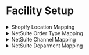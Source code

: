 # Facility Setup

<details>
<summary>Shopify Location Mapping</summary>
<ShopifyShopLocation facilityId="62778277975" shopId="SHOP" shopifyLocationId="415"/>
<ShopifyShopLocation facilityId="2562064413" shopId="SHOP" shopifyLocationId="114"/>
<ShopifyShopLocation facilityId="30696177751" shopId="SHOP" shopifyLocationId="254"/>
<ShopifyShopLocation facilityId="62714773591" shopId="SHOP" shopifyLocationId="372"/>
<ShopifyShopLocation facilityId="62714806359" shopId="SHOP" shopifyLocationId="376"/>
<ShopifyShopLocation facilityId="63313117271" shopId="SHOP" shopifyLocationId="420"/>
<ShopifyShopLocation facilityId="60903424087" shopId="SHOP" shopifyLocationId="331"/>
<ShopifyShopLocation facilityId="31137890391" shopId="SHOP" shopifyLocationId="288"/>
<ShopifyShopLocation facilityId="35781869655" shopId="SHOP" shopifyLocationId="358"/>
<ShopifyShopLocation facilityId="62520754263" shopId="SHOP" shopifyLocationId="111"/>
<ShopifyShopLocation facilityId="35758243927" shopId="SHOP" shopifyLocationId="318"/>
<ShopifyShopLocation facilityId="60912140375" shopId="SHOP" shopifyLocationId="334"/>
<ShopifyShopLocation facilityId="63384748119" shopId="SHOP" shopifyLocationId="421"/>
<ShopifyShopLocation facilityId="60903391319" shopId="SHOP" shopifyLocationId="330"/>
<ShopifyShopLocation facilityId="63384780887" shopId="SHOP" shopifyLocationId="422"/>
<ShopifyShopLocation facilityId="60914499671" shopId="SHOP" shopifyLocationId="336"/>
<ShopifyShopLocation facilityId="35764404311" shopId="SHOP" shopifyLocationId="319"/>
<ShopifyShopLocation facilityId="62520721495" shopId="SHOP" shopifyLocationId="284"/>
<ShopifyShopLocation facilityId="62520787031" shopId="SHOP" shopifyLocationId="349"/>
<ShopifyShopLocation facilityId="62571642967" shopId="SHOP" shopifyLocationId="370"/>
<ShopifyShopLocation facilityId="61327048791" shopId="SHOP" shopifyLocationId="348"/>
<ShopifyShopLocation facilityId="62739513431" shopId="SHOP" shopifyLocationId="383"/>
<ShopifyShopLocation facilityId="62778048599" shopId="SHOP" shopifyLocationId="405"/>
</details>

<details>
<summary>NetSuite Order Type Mapping</summary>
<FacilityIdentification facilityId="254" facilityIdenTypeId="NETSUITE_ORDR_TYPE" idValue="6"/>
<FacilityIdentification facilityId="114" facilityIdenTypeId="NETSUITE_ORDR_TYPE" idValue="1"/>
<FacilityIdentification facilityId="372" facilityIdenTypeId="NETSUITE_ORDR_TYPE" idValue="6"/>
<FacilityIdentification facilityId="376" facilityIdenTypeId="NETSUITE_ORDR_TYPE" idValue="6"/>
<FacilityIdentification facilityId="420" facilityIdenTypeId="NETSUITE_ORDR_TYPE" idValue="6"/>
<FacilityIdentification facilityId="331" facilityIdenTypeId="NETSUITE_ORDR_TYPE" idValue="6"/>
<FacilityIdentification facilityId="288" facilityIdenTypeId="NETSUITE_ORDR_TYPE" idValue="6"/>
<FacilityIdentification facilityId="358" facilityIdenTypeId="NETSUITE_ORDR_TYPE" idValue="6"/>
<FacilityIdentification facilityId="318" facilityIdenTypeId="NETSUITE_ORDR_TYPE" idValue="6"/>
<FacilityIdentification facilityId="334" facilityIdenTypeId="NETSUITE_ORDR_TYPE" idValue="6"/>
<FacilityIdentification facilityId="421" facilityIdenTypeId="NETSUITE_ORDR_TYPE" idValue="152"/>
<FacilityIdentification facilityId="330" facilityIdenTypeId="NETSUITE_ORDR_TYPE" idValue="6"/>
<FacilityIdentification facilityId="422" facilityIdenTypeId="NETSUITE_ORDR_TYPE" idValue="152"/>
<FacilityIdentification facilityId="336" facilityIdenTypeId="NETSUITE_ORDR_TYPE" idValue="6"/>
<FacilityIdentification facilityId="319" facilityIdenTypeId="NETSUITE_ORDR_TYPE" idValue="6"/>
<FacilityIdentification facilityId="370" facilityIdenTypeId="NETSUITE_ORDR_TYPE" idValue="6"/>
<FacilityIdentification facilityId="348" facilityIdenTypeId="NETSUITE_ORDR_TYPE" idValue="6"/>
<FacilityIdentification facilityId="383" facilityIdenTypeId="NETSUITE_ORDR_TYPE" idValue="6"/>
<FacilityIdentification facilityId="405" facilityIdenTypeId="NETSUITE_ORDR_TYPE" idValue="6"/>
</details>

<details>
<summary>NetSuite Channel Mapping</summary>
<FacilityIdentification facilityId="254" facilityIdenTypeId="ORDR_ORGN_SLS_CHNL" idValue="12"/>
<FacilityIdentification facilityId="114" facilityIdenTypeId="ORDR_ORGN_SLS_CHNL" idValue="1"/>
<FacilityIdentification facilityId="372" facilityIdenTypeId="ORDR_ORGN_SLS_CHNL" idValue="156"/>
<FacilityIdentification facilityId="376" facilityIdenTypeId="ORDR_ORGN_SLS_CHNL" idValue="144"/>
<FacilityIdentification facilityId="420" facilityIdenTypeId="ORDR_ORGN_SLS_CHNL" idValue="187"/>
<FacilityIdentification facilityId="331" facilityIdenTypeId="ORDR_ORGN_SLS_CHNL" idValue="104"/>
<FacilityIdentification facilityId="288" facilityIdenTypeId="ORDR_ORGN_SLS_CHNL" idValue="65"/>
<FacilityIdentification facilityId="358" facilityIdenTypeId="ORDR_ORGN_SLS_CHNL" idValue="45"/>
<FacilityIdentification facilityId="318" facilityIdenTypeId="ORDR_ORGN_SLS_CHNL" idValue="94"/>
<FacilityIdentification facilityId="334" facilityIdenTypeId="ORDR_ORGN_SLS_CHNL" idValue="112"/>
<FacilityIdentification facilityId="421" facilityIdenTypeId="ORDR_ORGN_SLS_CHNL" idValue="188"/>
<FacilityIdentification facilityId="330" facilityIdenTypeId="ORDR_ORGN_SLS_CHNL" idValue="171"/>
<FacilityIdentification facilityId="422" facilityIdenTypeId="ORDR_ORGN_SLS_CHNL" idValue="189"/>
<FacilityIdentification facilityId="336" facilityIdenTypeId="ORDR_ORGN_SLS_CHNL" idValue="110"/>
<FacilityIdentification facilityId="319" facilityIdenTypeId="ORDR_ORGN_SLS_CHNL" idValue="43"/>
<FacilityIdentification facilityId="370" facilityIdenTypeId="ORDR_ORGN_SLS_CHNL" idValue="155"/>
<FacilityIdentification facilityId="348" facilityIdenTypeId="ORDR_ORGN_SLS_CHNL" idValue="128"/>
<FacilityIdentification facilityId="383" facilityIdenTypeId="ORDR_ORGN_SLS_CHNL" idValue="166"/>
<FacilityIdentification facilityId="405" facilityIdenTypeId="ORDR_ORGN_SLS_CHNL" idValue="181"/>
</details>

<details>
<summary>NetSuite Deparment Mapping</summary>
<FacilityIdentification facilityId="254" facilityIdenTypeId="ORDR_ORGN_DPT" idValue="212"/>
<FacilityIdentification facilityId="114" facilityIdenTypeId="ORDR_ORGN_DPT" idValue="203"/>
<FacilityIdentification facilityId="372" facilityIdenTypeId="ORDR_ORGN_DPT" idValue="317"/>
<FacilityIdentification facilityId="376" facilityIdenTypeId="ORDR_ORGN_DPT" idValue="335"/>
<FacilityIdentification facilityId="420" facilityIdenTypeId="ORDR_ORGN_DPT" idValue="398"/>
<FacilityIdentification facilityId="331" facilityIdenTypeId="ORDR_ORGN_DPT" idValue="313"/>
<FacilityIdentification facilityId="288" facilityIdenTypeId="ORDR_ORGN_DPT" idValue="260"/>
<FacilityIdentification facilityId="358" facilityIdenTypeId="ORDR_ORGN_DPT" idValue="241"/>
<FacilityIdentification facilityId="318" facilityIdenTypeId="ORDR_ORGN_DPT" idValue="294"/>
<FacilityIdentification facilityId="334" facilityIdenTypeId="ORDR_ORGN_DPT" idValue="322"/>
<FacilityIdentification facilityId="421" facilityIdenTypeId="ORDR_ORGN_DPT" idValue="399"/>
<FacilityIdentification facilityId="330" facilityIdenTypeId="ORDR_ORGN_DPT" idValue="378"/>
<FacilityIdentification facilityId="422" facilityIdenTypeId="ORDR_ORGN_DPT" idValue="400"/>
<FacilityIdentification facilityId="336" facilityIdenTypeId="ORDR_ORGN_DPT" idValue="320"/>
<FacilityIdentification facilityId="319" facilityIdenTypeId="ORDR_ORGN_DPT" idValue="295"/>
<FacilityIdentification facilityId="370" facilityIdenTypeId="ORDR_ORGN_DPT" idValue="364"/>
<FacilityIdentification facilityId="348" facilityIdenTypeId="ORDR_ORGN_DPT" idValue="325"/>
<FacilityIdentification facilityId="383" facilityIdenTypeId="ORDR_ORGN_DPT" idValue="373"/>
<FacilityIdentification facilityId="405" facilityIdenTypeId="ORDR_ORGN_DPT" idValue="392"/>
</details>